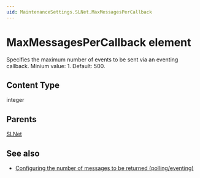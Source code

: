 ```yaml
---
uid: MaintenanceSettings.SLNet.MaxMessagesPerCallback
---
```


# MaxMessagesPerCallback element

Specifies the maximum number of events to be sent via an eventing callback. Minium value: 1. Default: 500.

## Content Type

integer

## Parents

[SLNet](xref:MaintenanceSettings.SLNet)

## See also

- [Configuring the number of messages to be returned (polling/eventing)](xref:Configuration_of_DataMiner_processes#configuring-the-polling-request-timeout)
